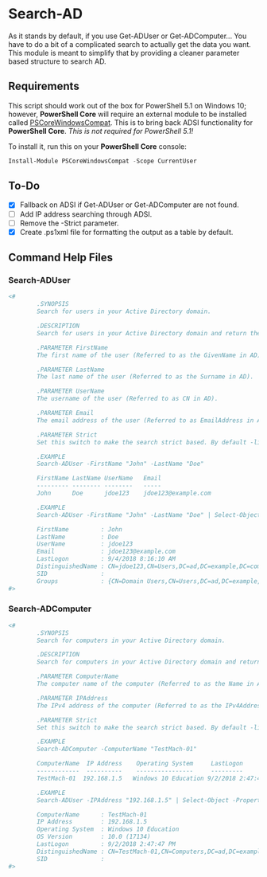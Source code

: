 # Search-AD

As it stands by default, if you use Get-ADUser or Get-ADComputer... You have to do a bit of a complicated search to actually get the data you want. This module is meant to simplify that by providing a cleaner parameter based structure to search AD.

## Requirements

This script should work out of the box for PowerShell 5.1 on Windows 10; however, **PowerShell Core** will require an external module to be installed called [PSCoreWindowsCompat](https://github.com/markekraus/PSCoreWindowsCompat). This is to bring back ADSI functionality for **PowerShell Core**. *This is not required for PowerShell 5.1!*

To install it, run this on your **PowerShell Core** console:
```powershell
Install-Module PSCoreWindowsCompat -Scope CurrentUser
```

## To-Do

- [x] Fallback on ADSI if Get-ADUser or Get-ADComputer are not found.
- [ ] Add IP address searching through ADSI.
- [ ] Remove the -Strict parameter.
- [x] Create .ps1xml file for formatting the output as a table by default.

## Command Help Files

### Search-ADUser

```powershell
<#
        .SYNOPSIS
        Search for users in your Active Directory domain.

        .DESCRIPTION
        Search for users in your Active Directory domain and return the data in a quick and readable format that helpdesk users can use.

        .PARAMETER FirstName
        The first name of the user (Referred to as the GivenName in AD).

        .PARAMETER LastName
        The last name of the user (Referred to as the Surname in AD).

        .PARAMETER UserName
        The username of the user (Referred to as CN in AD).

        .PARAMETER Email
        The email address of the user (Referred to as EmailAddress in AD).

        .PARAMETER Strict
        Set this switch to make the search strict based. By default -like is used in the search.

        .EXAMPLE
        Search-ADUser -FirstName "John" -LastName "Doe"

        FirstName LastName UserName   Email
        --------- -------- --------   -----
        John      Doe      jdoe123    jdoe123@example.com

        .EXAMPLE
        Search-ADUser -FirstName "John" -LastName "Doe" | Select-Object -Property *

        FirstName         : John
        LastName          : Doe
        UserName          : jdoe123
        Email             : jdoe123@example.com
        LastLogon         : 9/4/2018 8:16:10 AM
        DistinguishedName : CN=jdoe123,CN=Users,DC=ad,DC=example,DC=com
        SID               : 
        Groups            : {CN=Domain Users,CN=Users,DC=ad,DC=example,DC=com}
#>
```

### Search-ADComputer

```powershell
<#
        .SYNOPSIS
        Search for computers in your Active Directory domain.

        .DESCRIPTION
        Search for computers in your Active Directory domain and return the data in a quick and readable format that helpdesk users can use.

        .PARAMETER ComputerName
        The computer name of the computer (Referred to as the Name in AD).

        .PARAMETER IPAddress
        The IPv4 address of the computer (Referred to as the IPv4Address in AD).

        .PARAMETER Strict
        Set this switch to make the search strict based. By default -like is used in the search.

        .EXAMPLE
        Search-ADComputer -ComputerName "TestMach-01"

        ComputerName  IP Address    Operating System     LastLogon
        ------------  ----------    ----------------     ---------
        TestMach-01  192.168.1.5   Windows 10 Education 9/2/2018 2:47:47 PM

        .EXAMPLE
        Search-ADUser -IPAddress "192.168.1.5" | Select-Object -Property *

        ComputerName      : TestMach-01
        IP Address        : 192.168.1.5
        Operating System  : Windows 10 Education
        OS Version        : 10.0 (17134)
        LastLogon         : 9/2/2018 2:47:47 PM
        DistinguishedName : CN=TestMach-01,CN=Computers,DC=ad,DC=example,DC=com
        SID               : 
#>
```
